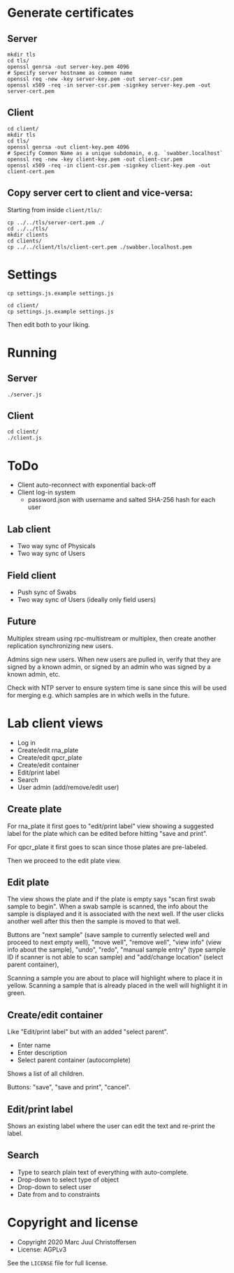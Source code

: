 
# Generate certificates

## Server

```
mkdir tls
cd tls/
openssl genrsa -out server-key.pem 4096
# Specify server hostname as common name
openssl req -new -key server-key.pem -out server-csr.pem
openssl x509 -req -in server-csr.pem -signkey server-key.pem -out server-cert.pem
```

## Client

```
cd client/
mkdir tls
cd tls/
openssl genrsa -out client-key.pem 4096
# Specify Common Name as a unique subdomain, e.g. `swabber.localhost`
openssl req -new -key client-key.pem -out client-csr.pem
openssl x509 -req -in client-csr.pem -signkey client-key.pem -out client-cert.pem
```

## Copy server cert to client and vice-versa:

Starting from inside `client/tls/`:

```
cp ../../tls/server-cert.pem ./
cd ../../tls/
mkdir clients
cd clients/
cp ../../client/tls/client-cert.pem ./swabber.localhost.pem
```

# Settings

```
cp settings.js.example settings.js

cd client/
cp settings.js.example settings.js
```

Then edit both to your liking.

# Running

## Server

```
./server.js
```

## Client

```
cd client/
./client.js
```

# ToDo

* Client auto-reconnect with exponential back-off
* Client log-in system
   * password.json with username and salted SHA-256 hash for each user

## Lab client

* Two way sync of Physicals
* Two way sync of Users

## Field client

* Push sync of Swabs
* Two way sync of Users (ideally only field users)

## Future

Multiplex stream using rpc-multistream or multiplex, then create another replication synchronizing new users.

Admins sign new users. When new users are pulled in, verify that they are signed by a known admin, or signed by an admin who was signed by a known admin, etc.

Check with NTP server to ensure system time is sane since this will be used for merging e.g. which samples are in which wells in the future.


# Lab client views

* Log in
* Create/edit rna_plate
* Create/edit qpcr_plate
* Create/edit container
* Edit/print label
* Search
* User admin (add/remove/edit user)

## Create plate

For rna_plate it first goes to "edit/print label" view showing a suggested label for the plate which can be edited before hitting "save and print".

For qpcr_plate it first goes to scan since those plates are pre-labeled.

Then we proceed to the edit plate view.

## Edit plate

The view shows the plate and if the plate is empty says "scan first swab sample to begin". When a swab sample is scanned, the info about the sample is displayed and it is associated with the next well. If the user clicks another well after this then the sample is moved to that well.

Buttons are "next sample" (save sample to currently selected well and proceed to next empty well), "move well", "remove well", "view info" (view info about the sample), "undo", "redo", "manual sample entry" (type sample ID if scanner is not able to scan sample) and "add/change location" (select parent container),

Scanning a sample you are about to place will highlight where to place it in yellow.
Scanning a sample that is already placed in the well will highlight it in green.

## Create/edit container

Like "Edit/print label" but with an added "select parent".

* Enter name
* Enter description
* Select parent container (autocomplete)

Shows a list of all children.

Buttons: "save", "save and print", "cancel".

## Edit/print label

Shows an existing label where the user can edit the text and re-print the label.

## Search

* Type to search plain text of everything with auto-complete.
* Drop-down to select type of object
* Drop-down to select user
* Date from and to constraints

# Copyright and license

* Copyright 2020 Marc Juul Christoffersen
* License: AGPLv3

See the `LICENSE` file for full license.